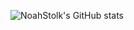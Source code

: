 ![NoahStolk's GitHub stats](https://github-readme-stats.vercel.app/api?username=NoahStolk&show_icons=true&theme=dark&count_private=true)
